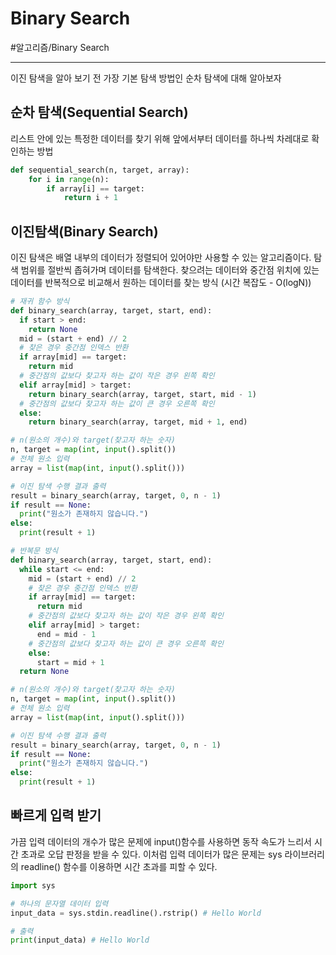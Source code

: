 # Binary Search
#알고리즘/Binary Search

---

이진 탐색을 알아 보기 전 가장 기본 탐색 방법인 순차 탐색에 대해 알아보자

## 순차 탐색(Sequential Search)
리스트 안에 있는 특정한 데이터를 찾기 위해 앞에서부터 데이터를 하나씩 차레대로 확인하는 방법

```python
def sequential_search(n, target, array):
    for i in range(n):
        if array[i] == target:
            return i + 1
```

## 이진탐색(Binary Search)
이진 탐색은 배열 내부의 데이터가 정렬되어 있어야만 사용할 수 있는 알고리즘이다. 탐색 범위를 절반씩 좁혀가며 데이터를 탐색한다. 찾으려는 데이터와 중간점 위치에 있는 데이터를 반복적으로 비교해서 원하는 데이터를 찾는 방식 (시간 복잡도 - O(logN))

```python
# 재귀 함수 방식
def binary_search(array, target, start, end):
  if start > end:
    return None
  mid = (start + end) // 2
  # 찾은 경우 중간점 인덱스 반환
  if array[mid] == target:
    return mid
  # 중간점의 값보다 찾고자 하는 값이 작은 경우 왼쪽 확인
  elif array[mid] > target:
    return binary_search(array, target, start, mid - 1)
  # 중간점의 값보다 찾고자 하는 값이 큰 경우 오른쪽 확인
  else:
    return binary_search(array, target, mid + 1, end)

# n(원소의 개수)와 target(찾고자 하는 숫자)
n, target = map(int, input().split())
# 전체 원소 입력
array = list(map(int, input().split()))

# 이진 탐색 수행 결과 출력
result = binary_search(array, target, 0, n - 1)
if result == None:
  print("원소가 존재하지 않습니다.")
else:
  print(result + 1)
```

```python
# 반복문 방식
def binary_search(array, target, start, end):
  while start <= end:
    mid = (start + end) // 2
    # 찾은 경우 중간점 인덱스 반환
    if array[mid] == target:
      return mid
    # 중간점의 값보다 찾고자 하는 값이 작은 경우 왼쪽 확인
    elif array[mid] > target:
      end = mid - 1
    # 중간점의 값보다 찾고자 하는 값이 큰 경우 오른쪽 확인
    else:
      start = mid + 1
  return None

# n(원소의 개수)와 target(찾고자 하는 숫자)
n, target = map(int, input().split())
# 전체 원소 입력
array = list(map(int, input().split()))

# 이진 탐색 수행 결과 출력
result = binary_search(array, target, 0, n - 1)
if result == None:
  print("원소가 존재하지 않습니다.")
else:
  print(result + 1)
```

## 빠르게 입력 받기
가끔 입력 데이터의 개수가 많은 문제에 input()함수를 사용하면 동작 속도가 느리서 시간 초과로 오답 판정을 받을 수 있다. 이처럼 입력 데이터가 많은 문제는 sys 라이브러리의 readline() 함수를 이용하면 시간 초과를 피할 수 있다.

```python
import sys

# 하나의 문자열 데이터 입력
input_data = sys.stdin.readline().rstrip() # Hello World

# 출력
print(input_data) # Hello World

```
